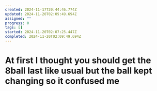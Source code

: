```yaml
---
created: 2024-11-17T20:44:46.774Z
updated: 2024-11-20T02:09:49.694Z
assigned: ""
progress: 0
tags: []
started: 2024-11-20T02:07:25.447Z
completed: 2024-11-20T02:09:49.694Z
---
```


# At first I thought you should get the 8ball last like usual but the ball kept changing so it confused me
